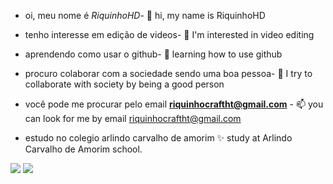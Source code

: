 * oi, meu nome é *RiquinhoHD*- 👋 hi, my name is RiquinhoHD
 
* tenho interesse em edição de videos- 👀 I'm interested in video editing
 
* aprendendo como usar o github- 🌱 learning how to use github

* procuro colaborar com a sociedade sendo uma boa pessoa- 💞️ I try to collaborate with society by being a good person
 
* você pode me procurar pelo email **riquinhocraftht@gmail.com** - 📫 you can look for me by email riquinhocraftht@gmail.com
 
* estudo no colegio arlindo carvalho de amorim ✨ study at Arlindo Carvalho de Amorim school.

![](https://img.shields.io/badge/Scratch-4D97FF?style=for-the-badge&logo=Scratch&logoColor=white)  ![](https://img.shields.io/badge/GitHub-100000?style=for-the-badge&logo=github&logoColor=white)
